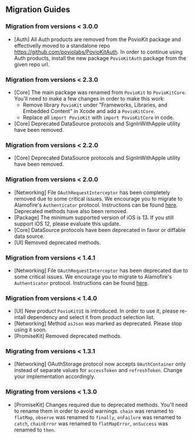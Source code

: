 ## Migration Guides

### Migration from versions < 3.0.0
* [Auth] All Auth products are removed from the PovioKit package and effectivelly moved to a standalone repo https://github.com/poviolabs/PovioKitAuth. In order to continue using Auth products, install the new package `PovioKitAuth` package from the given repo url. 

### Migration from versions < 2.3.0
* [Core] The main package was renamed from `PovioKit` to `PovioKitCore`. You'll need to make a few changes in order to make this work:
  * Remove library `PovioKit` under "Frameworks, Libraries, and Embedded Content" in Xcode and add a `PovioKitCore`.
  * Replace all `import PovioKit` with `import PovioKitCore` in code.
* [Core] Deprecated DataSource protocols and SignInWithApple utility have been removed.

### Migration from versions < 2.2.0
* [Core] Deprecated DataSource protocols and SignInWithApple utility have been removed.

### Migration from versions < 2.0.0
* [Networking] File `OAuthRequestInterceptor` has been completely removed due to some critical issues. We encourage you to migrate to Alamofire's `Authenticator` protocol. Instructions can be found [here](Resources/Networking/AlamofireNetworkClient#oauth). Deprecated methods have also been removed.
* [Package] The minimum supported version of iOS is 13. If you still support iOS 12, please evaluate this update.
* [Core] DataSource protocols have been deprecated in favor or diffable data source.
* [UI] Removed deprecated methods.

### Migration from versions < 1.4.1
* [Networking] File `OAuthRequestInterceptor` has been deprecated due to some critical issues. We encourage you to migrate to Alamofire's `Authenticator` protocol. Instructions can be found [here](Resources/Networking/AlamofireNetworkClient#oauth).

### Migration from versions < 1.4.0
* [UI] New product `PovioKitUI` is introduced. In order to use it, please re-intall dependency and select it from product selection list.
* [Networking] Method `asJson` was marked as deprecated. Please stop using it soon.
* [PromiseKit] Removed deprecated methods.

### Migrating from versions < 1.3.1
* [Networking] OAuthStorage protocol now accepts `OAuthContainer` only instead of separate values for `accessToken` and `refreshToken`. Change your implementation accordingly.

### Migrating from versions < 1.3.0
* [PromiseKit] Changes required due to deprecated methods. You'll need to rename them in order to avoid warnings. `chain` was renamed to `flatMap`, `observe` was renamed to `finally`, `onFailure` was renamed to `catch`, `chainError` was renamed to `flatMapError`, `onSuccess` was renamed to `then`.
